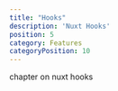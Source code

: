 ```yaml
---
title: "Hooks"
description: 'Nuxt Hooks'
position: 5
category: Features
categoryPosition: 10
---
```


chapter on nuxt hooks

